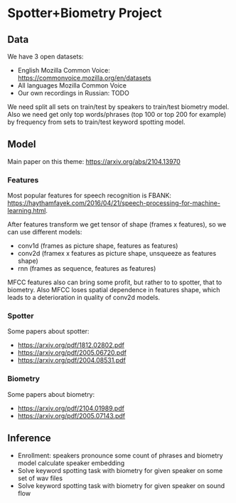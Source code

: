 # Spotter+Biometry Project

## Data

We have 3 open datasets:
- English Mozilla Common Voice: https://commonvoice.mozilla.org/en/datasets
- All languages Mozilla Common Voice
- Our own recordings in Russian: TODO

We need split all sets on train/test by speakers to train/test biometry model. Also we need get only top words/phrases (top 100 or top 200 for example) by frequency from sets to train/test keyword spotting model.

## Model

Main paper on this theme: https://arxiv.org/abs/2104.13970

### Features

Most popular features for speech recognition is FBANK: https://haythamfayek.com/2016/04/21/speech-processing-for-machine-learning.html.

After features transform we get tensor of shape (frames x features), so we can use different models:
- conv1d (frames as picture shape, features as features)
- conv2d (framex x features as picture shape, unsqueeze as features shape)
- rnn (frames as sequence, features as features)

MFCC features also can bring some profit, but rather to to spotter, that to biometry. Also MFCC loses spatial dependence in features shape, which leads to a deterioration in quality of conv2d models.

### Spotter

Some papers about spotter:
- https://arxiv.org/pdf/1812.02802.pdf
- https://arxiv.org/pdf/2005.06720.pdf
- https://arxiv.org/pdf/2004.08531.pdf

### Biometry

Some papers about biometry:
- https://arxiv.org/pdf/2104.01989.pdf
- https://arxiv.org/pdf/2005.07143.pdf

## Inference


- Enrollment: speakers pronounce some count of phrases and biometry model calculate speaker embedding
- Solve keyword spotting task with biometry for given speaker on some set of wav files
- Solve keyword spotting task with biometry for given speaker on sound flow
